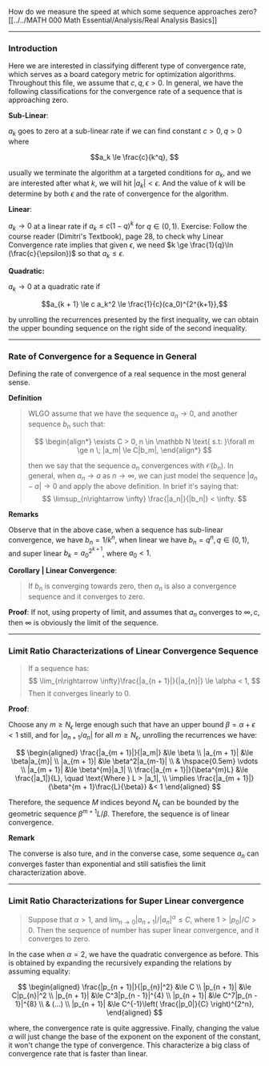 How do we measure the speed at which some sequence approaches zero? 
[[../../MATH 000 Math Essential/Analysis/Real Analysis Basics]]


---

### **Introduction**

Here we are interested in classifying different type of convergence rate, which serves as a board category metric for optimization algorithms. Throughout this file, we assume that $c, q, \epsilon > 0$. In general, we have the following classifications for the convergence rate of a sequence that is approaching zero. 

**Sub-Linear**:

$a_k$ goes to zero at a sub-linear rate if we can find constant $c>0, q > 0$ where 

$$a_k \le \frac{c}{k^q}, $$

usually we terminate the algorithm at a targeted conditions for $a_k$, and we are interested after what $k$, we will hit $|a_k| < \epsilon$. And the value of $k$ will be determine by both $\epsilon$ and the rate of convergence for the algorithm. 

**Linear**: 

$a_k\rightarrow 0$  at a linear rate if $a_k\le c(1 - q)^k$ for $q \in (0, 1)$. Exercise: Follow the course reader (Dimitri's Textbook), page 28, to check why Linear Convergence rate implies that given $\epsilon$, we need $k \ge \frac{1}{q}\ln (\frac{c}{\epsilon})$ so that $a_k\le \epsilon$. 

**Quadratic:**

$a_k\rightarrow 0$ at a quadratic rate if 

$$a_{k + 1} \le c a_k^2 \le \frac{1}{c}(ca_0)^{2^{k+1}},$$

by unrolling the recurrences presented by the first inequality, we can obtain the upper bounding sequence on the right side of the second inequality. 


---
### **Rate of Convergence for a Sequence in General**

Defining the rate of convergence of a real sequence in the most general sense. 

**Definition**

>WLGO assume that we have the sequence $a_n \rightarrow 0$, and another sequence $b_n$ such that: 
> 
> $$
> \begin{align*}
>    \exists C > 0, n \in \mathbb N \text{ s.t: }\forall m \ge n \; |a_m| \le C|b_m|, 
> \end{align*}
> $$
> 
> then we say that the sequence $a_n$ convergences with $\mathcal O(b_n)$. In general, when $a_n \rightarrow a$ as $n\rightarrow \infty$, we can just model the sequence $|a_n - a|\rightarrow 0$ and apply the above definition. In brief it's saying that:
> $$
>   \limsup_{n\rightarrow \infty} \frac{|a_n|}{|b_n|} < \infty. 
> $$


**Remarks**

Observe that in the above case, when a sequence has sub-linear convergence, we have $b_n = 1/k^{n}$, when linear we have $b_n = q^n, q\in (0, 1)$, and super linear $b_k = a_0^{2^{k + 1}}$, where $a_0 <1$. 

**Corollary | Linear Convergence**: 

> If $b_n$ is converging towards zero, then $a_n$ is also a convergence sequence and it converges to zero. 

**Proof**: 
If not, using property of limit, and assumes that $a_n$ converges to ${\infty, c}$, then $\infty$ is obviously the limit of the sequence. 


---
### **Limit Ratio Characterizations of Linear Convergence Sequence**

> If a sequence has: 
> $$
>   \lim_{n\rightarrow \infty}\frac{|a_{n + 1}|}{|a_{n}|} \le \alpha < 1, 
> $$
> Then it converges linearly to $0$. 


**Proof**:

Choose any $m \ge N_\epsilon$ lerge enough such that have an upper bound $\beta = \alpha + \epsilon < 1$ still, and for $|a_{n +1}/a_n|$ for all $m \ge N_\epsilon$, unrolling the recurrences we have: 

$$
\begin{aligned}
    \frac{|a_{m + 1}|}{|a_m|} &\le \beta
    \\
    |a_{m + 1}| &\le \beta|a_{m}|
    \\
    |a_{m + 1}| &\le \beta^2|a_{m-1}|
    \\
    & \hspace{0.5em} \vdots
    \\
    |a_{m + 1}| &\le \beta^{m}|a_1|
    \\
    \frac{|a_{m + 1}|}{\beta^{m}L} &\le \frac{|a_1|}{L}, \quad \text{Where } L > |a_1|, 
    \\
    \implies 
    \frac{|a_{m + 1}|}{\beta^{m + 1}\frac{L}{\beta}} &< 1
\end{aligned}
$$

Therefore, the sequence $M$ indices beyond $N_\epsilon$ can be bounded by the geometric sequence $\beta^{m +1}L/\beta$. Therefore, the sequence is of linear convergence. 

**Remark**

The converse is also ture, and in the converse case, some sequence $a_n$ can converges faster than exponential and still satisfies the limit characterization above. 


---
### **Limit Ratio Characterizations for Super Linear convergence**

> Suppose that $\alpha > 1$, and $\lim_{n\rightarrow 0}|a_{n + 1}|/|a_{n}|^\alpha \le C$, where $1 > |p_0|/C > 0$. Then the sequence of number has super linear convergence, and it converges to zero. 

In the case when $\alpha = 2$, we have the quadratic convergence as before. This is obtained by expanding the recursively expanding the relations by assuming equality: 

$$
\begin{aligned}
    \frac{|p_{n + 1}|}{|p_{n}|^2} &\le C
    \\
    |p_{n + 1}| &\le C|p_{n}|^2
    \\
    |p_{n + 1}| &\le C^3|p_{n - 1}|^{4}
    \\
    |p_{n + 1}| &\le C^7|p_{n - 1}|^{8}
    \\
    & (...)
    \\
    |p_{n + 1}| &\le C^{-1}\left(
        \frac{|p_0|}{C}
    \right)^{2^n}, 
\end{aligned}
$$

where, the convergence rate is quite aggressive. Finally, changing the value $\alpha$ will just change the base of the exponent on the exponent of the constant, it won't change the type of convergence. This characterize a big class of convergence rate that is faster than linear. 